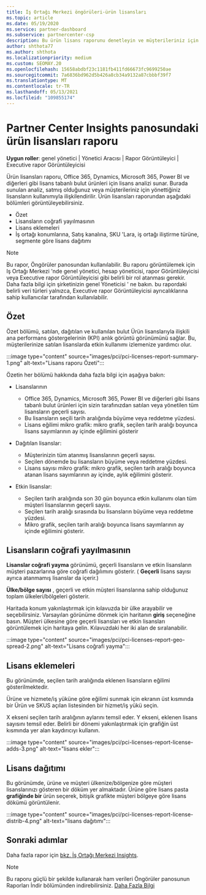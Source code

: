 ```yaml
---
title: İş Ortağı Merkezi öngörüleri-ürün lisansları
ms.topic: article
ms.date: 05/19/2020
ms.service: partner-dashboard
ms.subservice: partnercenter-csp
description: Bu ürün lisans raporunu denetleyin ve müşterileriniz için satmanız veya yönetmeniz için lisanslanan lisanslı bulut ürünleriyle nasıl geliştireceğinizi öğrenin.
author: shthota77
ms.author: shthota
ms.localizationpriority: medium
ms.custom: SEOMAY.20
ms.openlocfilehash: 15658abdbf23c1181fb411fd66673fc9699250ae
ms.sourcegitcommit: 7a6836bd962d5b426a8cb34a9132a87cbbbf39f7
ms.translationtype: MT
ms.contentlocale: tr-TR
ms.lasthandoff: 05/13/2021
ms.locfileid: "109855174"
---
```

# <a name="product-licenses-report-in-the-partner-center-insights-dashboard"></a>Partner Center Insights panosundaki ürün lisansları raporu

**Uygun roller**: genel yönetici | Yönetici Aracısı | Rapor Görüntüleyici | Executive rapor Görüntüleyicisi

Ürün lisansları raporu, Office 365, Dynamics, Microsoft 365, Power BI ve diğerleri gibi lisans tabanlı bulut ürünleri için lisans analizi sunar. Burada sunulan analiz, satmış olduğunuz veya müşterileriniz için yönettiğiniz lisansların kullanımıyla ilişkilendirilir. Ürün lisansları raporundan aşağıdaki bölümleri görüntüleyebilirsiniz.

- Özet
- Lisansların coğrafi yayılmasının
- Lisans eklemeleri
- İş ortağı konumlarına, Satış kanalına, SKU 'Lara, iş ortağı iliştirme türüne, segmente göre lisans dağıtımı

 > [!NOTE]
 > Bu rapor, Öngörüler panosundan kullanılabilir. Bu raporu görüntülemek için Iş Ortağı Merkezi 'nde genel yönetici, hesap yöneticisi, rapor Görüntüleyicisi veya Executive rapor Görüntüleyicisi gibi belirli bir rol atanması gerekir. Daha fazla bilgi için şirketinizin genel Yöneticisi ' ne bakın. bu rapordaki belirli veri türleri yalnızca, Executive rapor Görüntüleyicisi ayrıcalıklarına sahip kullanıcılar tarafından kullanılabilir.

## <a name="summary"></a>Özet

Özet bölümü, satılan, dağıtılan ve kullanılan bulut Ürün lisanslarıyla ilişkili ana performans göstergelerinin (KPI) anlık görüntü görünümünü sağlar. Bu, müşterilerinize satılan lisanslarda etkin kullanımı izlemenize yardımcı olur.

:::image type="content" source="images/pci/pci-licenses-report-summary-1.png" alt-text="Lisans raporu Özeti":::

Özetin her bölümü hakkında daha fazla bilgi için aşağıya bakın:

- Lisanslarının 
  - Office 365, Dynamics, Microsoft 365, Power BI ve diğerleri gibi lisans tabanlı bulut ürünleri için sizin tarafınızdan satılan veya yönetilen tüm lisansların geçerli sayısı.
  - Bu lisansların seçili tarih aralığında büyüme veya reddetme yüzdesi.
  - Lisans eğilimi mikro grafik: mikro grafik, seçilen tarih aralığı boyunca lisans sayımlarının ay içinde eğilimini gösterir

- Dağıtılan lisanslar:
  - Müşterinizin tüm atanmış lisanslarının geçerli sayısı.
  - Seçilen dönemde bu lisansların büyüme veya reddetme yüzdesi.
  - Lisans sayısı mikro grafik: mikro grafik, seçilen tarih aralığı boyunca atanan lisans sayımlarının ay içinde, aylık eğilimini gösterir.

- Etkin lisanslar: 
  - Seçilen tarih aralığında son 30 gün boyunca etkin kullanımı olan tüm müşteri lisanslarının geçerli sayısı.
  - Seçilen tarih aralığı sırasında bu lisansların büyüme veya reddetme yüzdesi.
  - Mikro grafik, seçilen tarih aralığı boyunca lisans sayımlarının ay içinde eğilimini gösterir.

## <a name="geographical-spread-of-licenses"></a>Lisansların coğrafi yayılmasının

**Lisanslar coğrafi yayma** görünümü, geçerli lisansların ve etkin lisansların müşteri pazarlarına göre coğrafi dağılımını gösterir. ( **Geçerli** lisans sayısı ayrıca atanmamış lisanslar da içerir.)

**Ülke/bölge sayısı** , geçerli ve etkin müşteri lisanslarına sahip olduğunuz toplam ülkeleri/bölgeleri gösterir.

Haritada konum yakınlaştırmak için kılavuzda bir ülke arayabilir ve seçebilirsiniz. Varsayılan görünüme dönmek için haritanın **giriş** seçeneğine basın. Müşteri ülkesine göre geçerli lisansları ve etkin lisansları görüntülemek için haritaya gelin. Kılavuzdaki her iki alan de sıralanabilir.

:::image type="content" source="images/pci/pci-licenses-report-geo-spread-2.png" alt-text="Lisans coğrafi yayma":::

## <a name="license-adds"></a>Lisans eklemeleri

Bu görünümde, seçilen tarih aralığında eklenen lisansların eğilimi gösterilmektedir. 

Ürüne ve hizmete/iş yüküne göre eğilimi sunmak için ekranın üst kısmında bir Ürün ve SKUS açılan listesinden bir hizmet/iş yükü seçin.

X ekseni seçilen tarih aralığının aylarını temsil eder. Y ekseni, eklenen lisans sayısını temsil eder. Belirli bir dönemi yakınlaştırmak için grafiğin üst kısmında yer alan kaydırıcıyı kullanın.

:::image type="content" source="images/pci/pci-licenses-report-license-adds-3.png" alt-text="lisans ekler":::

## <a name="license-distribution"></a>Lisans dağıtımı

Bu görünümde, ürüne ve müşteri ülkenize/bölgenize göre müşteri lisanslarınızı gösteren bir döküm yer almaktadır. Ürüne göre lisans pasta **grafiğinde bir** ürün seçerek, bitişik grafikte müşteri bölgeye göre lisans dökümü görüntülenir.

:::image type="content" source="images/pci/pci-licenses-report-license-distrib-4.png" alt-text="lisans dağıtımı":::

## <a name="next-steps"></a>Sonraki adımlar

Daha fazla rapor için [bkz. İş Ortağı Merkezi Insights](partner-center-insights.md).

>[!NOTE] 
> Bu raporu güçlü bir şekilde kullanarak ham verileri Öngörüler panosunun Raporları İndir bölümünden indirebilirsiniz. [Daha Fazla Bilgi](pci-download-reports.md)
